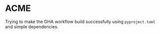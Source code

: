 # ACME

Trying to make the GHA workflow build successfully using
`pyproject.toml` and simple dependencies.
